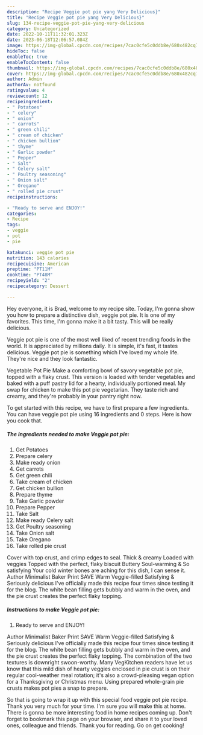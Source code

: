 ```yaml
---
description: "Recipe Veggie pot pie yang Very Delicious}"
title: "Recipe Veggie pot pie yang Very Delicious}"
slug: 134-recipe-veggie-pot-pie-yang-very-delicious
category: Uncategorized
date: 2022-10-11T11:32:01.323Z
date: 2023-06-18T12:06:57.084Z
image: https://img-global.cpcdn.com/recipes/7cac0cfe5c0ddb8e/680x482cq70/veggie-pot-pie-recipe-main-photo.jpg
hideToc: false
enableToc: true
enableTocContent: false
thumbnail: https://img-global.cpcdn.com/recipes/7cac0cfe5c0ddb8e/680x482cq70/veggie-pot-pie-recipe-main-photo.jpg
cover: https://img-global.cpcdn.com/recipes/7cac0cfe5c0ddb8e/680x482cq70/veggie-pot-pie-recipe-main-photo.jpg
author: Admin
authorAv: notfound
ratingvalue: 4
reviewcount: 12
recipeingredient:
- " Potatoes"
- " celery"
- " onion"
- " carrots"
- " green chili"
- " cream of chicken"
- " chicken bullion"
- " thyme"
- " Garlic powder"
- " Pepper"
- " Salt"
- " Celery salt"
- " Poultry seasoning"
- " Onion salt"
- " Oregano"
- " rolled pie crust"
recipeinstructions:

- "Ready to serve and ENJOY!"
categories:
- Recipe
tags:
- veggie
- pot
- pie

katakunci: veggie pot pie 
nutrition: 143 calories
recipecuisine: American
preptime: "PT11M"
cooktime: "PT48M"
recipeyield: "2"
recipecategory: Dessert

---
```



Hey everyone, it is Brad, welcome to my recipe site. Today, I'm gonna show you how to prepare a distinctive dish, veggie pot pie. It is one of my favorites. This time, I'm gonna make it a bit tasty. This will be really delicious.

Veggie pot pie is one of the most well liked of recent trending foods in the world. It is appreciated by millions daily. It is simple, it's fast, it tastes delicious. Veggie pot pie is something which I've loved my whole life. They're nice and they look fantastic.

Vegetable Pot Pie Make a comforting bowl of savory vegetable pot pie, topped with a flaky crust. This version is loaded with tender vegetables and baked with a puff pastry lid for a hearty, individually portioned meal. My swap for chicken to make this pot pie vegetarian. They taste rich and creamy, and they&#39;re probably in your pantry right now.


To get started with this recipe, we have to first prepare a few ingredients. You can have veggie pot pie using 16 ingredients and 0 steps. Here is how you cook that.

<!--inarticleads1-->

##### The ingredients needed to make Veggie pot pie:

1. Get  Potatoes
1. Prepare  celery
1. Make ready  onion
1. Get  carrots
1. Get  green chili
1. Take  cream of chicken
1. Get  chicken bullion
1. Prepare  thyme
1. Take  Garlic powder
1. Prepare  Pepper
1. Take  Salt
1. Make ready  Celery salt
1. Get  Poultry seasoning
1. Take  Onion salt
1. Take  Oregano
1. Take  rolled pie crust


Cover with top crust, and crimp edges to seal. Thick &amp; creamy Loaded with veggies Topped with the perfect, flaky biscuit Buttery Soul-warming &amp; So satisfying Your cold winter bones are aching for this dish, I can sense it. Author Minimalist Baker Print SAVE Warm Veggie-filled Satisfying &amp; Seriously delicious I&#39;ve officially made this recipe four times since testing it for the blog. The white bean filling gets bubbly and warm in the oven, and the pie crust creates the perfect flaky topping. 

<!--inarticleads2-->

##### Instructions to make Veggie pot pie:


1. Ready to serve and ENJOY!

Author Minimalist Baker Print SAVE Warm Veggie-filled Satisfying &amp; Seriously delicious I&#39;ve officially made this recipe four times since testing it for the blog. The white bean filling gets bubbly and warm in the oven, and the pie crust creates the perfect flaky topping. The combination of the two textures is downright swoon-worthy. Many VegKitchen readers have let us know that this mild dish of hearty veggies enclosed in pie crust is on their regular cool-weather meal rotation; it&#39;s also a crowd-pleasing vegan option for a Thanksgiving or Christmas menu. Using prepared whole-grain pie crusts makes pot pies a snap to prepare. 

So that is going to wrap it up with this special food veggie pot pie recipe. Thank you very much for your time. I'm sure you will make this at home. There is gonna be more interesting food in home recipes coming up. Don't forget to bookmark this page on your browser, and share it to your loved ones, colleague and friends. Thank you for reading. Go on get cooking!
